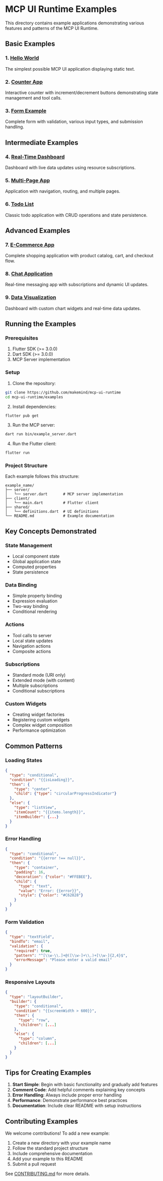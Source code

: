 # MCP UI Runtime Examples

This directory contains example applications demonstrating various features and patterns of the MCP UI Runtime.

## Basic Examples

### 1. [Hello World](./hello-world.md)
The simplest possible MCP UI application displaying static text.

### 2. [Counter App](./counter-app.md)
Interactive counter with increment/decrement buttons demonstrating state management and tool calls.

### 3. [Form Example](./form-example.md)
Complete form with validation, various input types, and submission handling.

## Intermediate Examples

### 4. [Real-Time Dashboard](./realtime-dashboard.md)
Dashboard with live data updates using resource subscriptions.

### 5. [Multi-Page App](./multi-page-app.md)
Application with navigation, routing, and multiple pages.

### 6. [Todo List](./todo-list.md)
Classic todo application with CRUD operations and state persistence.

## Advanced Examples

### 7. [E-Commerce App](./ecommerce-app.md)
Complete shopping application with product catalog, cart, and checkout flow.

### 8. [Chat Application](./chat-app.md)
Real-time messaging app with subscriptions and dynamic UI updates.

### 9. [Data Visualization](./data-visualization.md)
Dashboard with custom chart widgets and real-time data updates.

## Running the Examples

### Prerequisites

1. Flutter SDK (>= 3.0.0)
2. Dart SDK (>= 3.0.0)
3. MCP Server implementation

### Setup

1. Clone the repository:
```bash
git clone https://github.com/makemind/mcp-ui-runtime
cd mcp-ui-runtime/examples
```

2. Install dependencies:
```bash
flutter pub get
```

3. Run the MCP server:
```bash
dart run bin/example_server.dart
```

4. Run the Flutter client:
```bash
flutter run
```

### Project Structure

Each example follows this structure:
```
example_name/
├── server/
│   └── server.dart       # MCP server implementation
├── client/
│   └── main.dart         # Flutter client
├── shared/
│   └── definitions.dart  # UI definitions
└── README.md             # Example documentation
```

## Key Concepts Demonstrated

### State Management
- Local component state
- Global application state
- Computed properties
- State persistence

### Data Binding
- Simple property binding
- Expression evaluation
- Two-way binding
- Conditional rendering

### Actions
- Tool calls to server
- Local state updates
- Navigation actions
- Composite actions

### Subscriptions
- Standard mode (URI only)
- Extended mode (with content)
- Multiple subscriptions
- Conditional subscriptions

### Custom Widgets
- Creating widget factories
- Registering custom widgets
- Complex widget composition
- Performance optimization

## Common Patterns

### Loading States
```json
{
  "type": "conditional",
  "condition": "{{isLoading}}",
  "then": {
    "type": "center",
    "child": {"type": "circularProgressIndicator"}
  },
  "else": {
    "type": "listView",
    "itemCount": "{{items.length}}",
    "itemBuilder": {...}
  }
}
```

### Error Handling
```json
{
  "type": "conditional",
  "condition": "{{error !== null}}",
  "then": {
    "type": "container",
    "padding": 16,
    "decoration": {"color": "#FFEBEE"},
    "child": {
      "type": "text",
      "value": "Error: {{error}}",
      "style": {"color": "#C62828"}
    }
  }
}
```

### Form Validation
```json
{
  "type": "textField",
  "bindTo": "email",
  "validation": {
    "required": true,
    "pattern": "^[\\w-\\.]+@([\\w-]+\\.)+[\\w-]{2,4}$",
    "errorMessage": "Please enter a valid email"
  }
}
```

### Responsive Layouts
```json
{
  "type": "layoutBuilder",
  "builder": {
    "type": "conditional",
    "condition": "{{screenWidth > 600}}",
    "then": {
      "type": "row",
      "children": [...]
    },
    "else": {
      "type": "column",
      "children": [...]
    }
  }
}
```

## Tips for Creating Examples

1. **Start Simple**: Begin with basic functionality and gradually add features
2. **Comment Code**: Add helpful comments explaining key concepts
3. **Error Handling**: Always include proper error handling
4. **Performance**: Demonstrate performance best practices
5. **Documentation**: Include clear README with setup instructions

## Contributing Examples

We welcome contributions! To add a new example:

1. Create a new directory with your example name
2. Follow the standard project structure
3. Include comprehensive documentation
4. Add your example to this README
5. Submit a pull request

See [CONTRIBUTING.md](../../CONTRIBUTING.md) for more details.